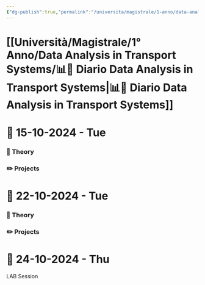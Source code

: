 ```yaml
---
{"dg-publish":true,"permalink":"/universita/magistrale/1-anno/data-analysis-in-transport-systems/diario-data-analysis-in-transport-systems/","tags":["UNI"]}
---
```


# [[Università/Magistrale/1° Anno/Data Analysis in Transport Systems/📊📔 Diario Data Analysis in Transport Systems\|📊📔 Diario Data Analysis in Transport Systems]]



# 📆  15-10-2024 - Tue

### 📝 Theory

### ✏️ Projects



# 📆  22-10-2024 - Tue

### 📝 Theory


### ✏️ Projects


# 📆  24-10-2024 - Thu

LAB Session

